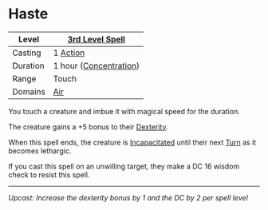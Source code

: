 # Haste

| Level    | [3rd Level Spell](3rd%20Level%20Spells.md)          |
| -------- | --------------------------------------------------- |
| Casting  | 1 [Action](../../../../Game%20Procedures/Action.md) |
| Duration | 1 hour ([Concentration](../../../Spellcasting/Concentration.md)) |
| Range    | Touch                                               |
| Domains  | [Air](../../Spell%20Domains/Air.md)              |

You touch a creature and imbue it with magical speed for the duration.

The creature gains a +5 bonus to their [Dexterity](../../../../Player%20Characters/Chosen%20Statistics/Dexterity.md).

When this spell ends, the creature is [Incapacitated](../../../../Conditions/Incapacitated.md) until their next [Turn](../../../../Game%20Procedures/Turn.md) as it becomes lethargic.

If you cast this spell on an unwilling target, they make a DC 16 wisdom check to resist this spell.

---
*Upcast: Increase the dexterity bonus by 1 and the DC by 2 per spell level*
